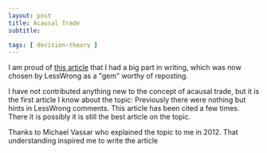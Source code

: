 ```yaml
---
layout: post
title: Acausal Trade
subtitle: 

tags: [ decision-theory ]
---
```

I am proud of [this article](https://www.lesswrong.com/posts/YBc4gNAELC3uMjPtQ/gems-from-the-wiki-acausal-trade) that I had a big part in writing, which was now chosen by LessWrong as a "gem" worthy of reposting.

I have not contributed anything new  to the concept of acausal trade, but it is the first article I know about the topic: Previously there were nothing but hints in LessWrong comments. This article has been cited a few times. There it is possibly it is still the best article on the topic.

Thanks to  Michael Vassar who explained the topic to me in 2012. That understanding inspired me to write the article

 